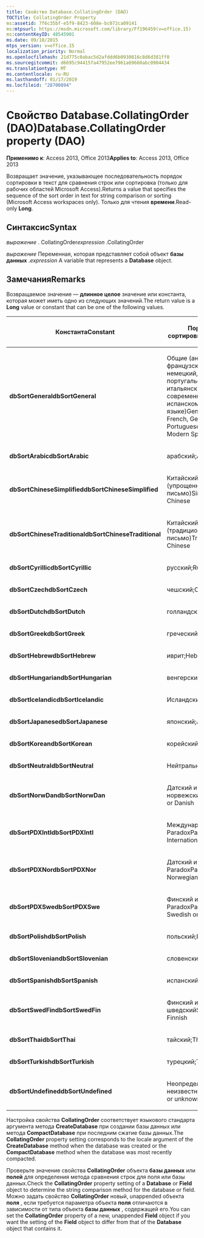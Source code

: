 ```yaml
---
title: Свойство Database.CollatingOrder (DAO)
TOCTitle: CollatingOrder Property
ms:assetid: 7f6c35bf-e5f9-8423-608e-bc072ca09141
ms:mtpsurl: https://msdn.microsoft.com/library/Ff196459(v=office.15)
ms:contentKeyID: 48545901
ms.date: 09/18/2015
mtps_version: v=office.15
localization_priority: Normal
ms.openlocfilehash: 21d775c0abac5d2afddd6b0930816c8d6d381ff0
ms.sourcegitcommit: d6695c94415fa47952ee7961a69660abc0904434
ms.translationtype: MT
ms.contentlocale: ru-RU
ms.lasthandoff: 01/17/2019
ms.locfileid: "28700894"
---
```

# <a name="databasecollatingorder-property-dao"></a><span data-ttu-id="11601-102">Свойство Database.CollatingOrder (DAO)</span><span class="sxs-lookup"><span data-stu-id="11601-102">Database.CollatingOrder property (DAO)</span></span>


<span data-ttu-id="11601-103">**Применимо к**: Access 2013, Office 2013</span><span class="sxs-lookup"><span data-stu-id="11601-103">**Applies to**: Access 2013, Office 2013</span></span>

<span data-ttu-id="11601-104">Возвращает значение, указывающее последовательность порядок сортировки в текст для сравнения строк или сортировка (только для рабочих областей Microsoft Access).</span><span class="sxs-lookup"><span data-stu-id="11601-104">Returns a value that specifies the sequence of the sort order in text for string comparison or sorting (Microsoft Access workspaces only).</span></span> <span data-ttu-id="11601-105">Только для чтения **времени**.</span><span class="sxs-lookup"><span data-stu-id="11601-105">Read-only **Long**.</span></span>

## <a name="syntax"></a><span data-ttu-id="11601-106">Синтаксис</span><span class="sxs-lookup"><span data-stu-id="11601-106">Syntax</span></span>

<span data-ttu-id="11601-107">*выражение* . CollatingOrder</span><span class="sxs-lookup"><span data-stu-id="11601-107">*expression* .CollatingOrder</span></span>

<span data-ttu-id="11601-108">*выражение* Переменная, которая представляет собой объект **базы данных** .</span><span class="sxs-lookup"><span data-stu-id="11601-108">*expression* A variable that represents a **Database** object.</span></span>

## <a name="remarks"></a><span data-ttu-id="11601-109">Замечания</span><span class="sxs-lookup"><span data-stu-id="11601-109">Remarks</span></span>

<span data-ttu-id="11601-110">Возвращаемое значение — **длинное целое** значение или константа, которая может иметь одно из следующих значений.</span><span class="sxs-lookup"><span data-stu-id="11601-110">The return value is a **Long** value or constant that can be one of the following values.</span></span>

<table>
<colgroup>
<col style="width: 50%" />
<col style="width: 50%" />
</colgroup>
<thead>
<tr class="header">
<th><p><span data-ttu-id="11601-111">Константа</span><span class="sxs-lookup"><span data-stu-id="11601-111">Constant</span></span></p></th>
<th><p><span data-ttu-id="11601-112">Порядок сортировки</span><span class="sxs-lookup"><span data-stu-id="11601-112">Sort order</span></span></p></th>
</tr>
</thead>
<tbody>
<tr class="odd">
<td><p><span data-ttu-id="11601-113"><strong>dbSortGeneral</strong></span><span class="sxs-lookup"><span data-stu-id="11601-113"><strong>dbSortGeneral</strong></span></span></p></td>
<td><p><span data-ttu-id="11601-114">Общие (английский, французский, немецкий, португальский, итальянский и современных на испанском языке)</span><span class="sxs-lookup"><span data-stu-id="11601-114">General (English, French, German, Portuguese, Italian, and Modern Spanish)</span></span></p></td>
</tr>
<tr class="even">
<td><p><span data-ttu-id="11601-115"><strong>dbSortArabic</strong></span><span class="sxs-lookup"><span data-stu-id="11601-115"><strong>dbSortArabic</strong></span></span></p></td>
<td><p><span data-ttu-id="11601-116">арабский;</span><span class="sxs-lookup"><span data-stu-id="11601-116">Arabic</span></span></p></td>
</tr>
<tr class="odd">
<td><p><span data-ttu-id="11601-117"><strong>dbSortChineseSimplified</strong></span><span class="sxs-lookup"><span data-stu-id="11601-117"><strong>dbSortChineseSimplified</strong></span></span></p></td>
<td><p><span data-ttu-id="11601-118">Китайский (упрощенное письмо)</span><span class="sxs-lookup"><span data-stu-id="11601-118">Simplified Chinese</span></span></p></td>
</tr>
<tr class="even">
<td><p><span data-ttu-id="11601-119"><strong>dbSortChineseTraditional</strong></span><span class="sxs-lookup"><span data-stu-id="11601-119"><strong>dbSortChineseTraditional</strong></span></span></p></td>
<td><p><span data-ttu-id="11601-120">Китайский (традиционное письмо)</span><span class="sxs-lookup"><span data-stu-id="11601-120">Traditional Chinese</span></span></p></td>
</tr>
<tr class="odd">
<td><p><span data-ttu-id="11601-121"><strong>dbSortCyrillic</strong></span><span class="sxs-lookup"><span data-stu-id="11601-121"><strong>dbSortCyrillic</strong></span></span></p></td>
<td><p><span data-ttu-id="11601-122">русский;</span><span class="sxs-lookup"><span data-stu-id="11601-122">Russian</span></span></p></td>
</tr>
<tr class="even">
<td><p><span data-ttu-id="11601-123"><strong>dbSortCzech</strong></span><span class="sxs-lookup"><span data-stu-id="11601-123"><strong>dbSortCzech</strong></span></span></p></td>
<td><p><span data-ttu-id="11601-124">чешский;</span><span class="sxs-lookup"><span data-stu-id="11601-124">Czech</span></span></p></td>
</tr>
<tr class="odd">
<td><p><span data-ttu-id="11601-125"><strong>dbSortDutch</strong></span><span class="sxs-lookup"><span data-stu-id="11601-125"><strong>dbSortDutch</strong></span></span></p></td>
<td><p><span data-ttu-id="11601-126">голландский;</span><span class="sxs-lookup"><span data-stu-id="11601-126">Dutch</span></span></p></td>
</tr>
<tr class="even">
<td><p><span data-ttu-id="11601-127"><strong>dbSortGreek</strong></span><span class="sxs-lookup"><span data-stu-id="11601-127"><strong>dbSortGreek</strong></span></span></p></td>
<td><p><span data-ttu-id="11601-128">греческий;</span><span class="sxs-lookup"><span data-stu-id="11601-128">Greek</span></span></p></td>
</tr>
<tr class="odd">
<td><p><span data-ttu-id="11601-129"><strong>dbSortHebrew</strong></span><span class="sxs-lookup"><span data-stu-id="11601-129"><strong>dbSortHebrew</strong></span></span></p></td>
<td><p><span data-ttu-id="11601-130">иврит;</span><span class="sxs-lookup"><span data-stu-id="11601-130">Hebrew</span></span></p></td>
</tr>
<tr class="even">
<td><p><span data-ttu-id="11601-131"><strong>dbSortHungarian</strong></span><span class="sxs-lookup"><span data-stu-id="11601-131"><strong>dbSortHungarian</strong></span></span></p></td>
<td><p><span data-ttu-id="11601-132">венгерский;</span><span class="sxs-lookup"><span data-stu-id="11601-132">Hungarian</span></span></p></td>
</tr>
<tr class="odd">
<td><p><span data-ttu-id="11601-133"><strong>dbSortIcelandic</strong></span><span class="sxs-lookup"><span data-stu-id="11601-133"><strong>dbSortIcelandic</strong></span></span></p></td>
<td><p><span data-ttu-id="11601-134">Исландский</span><span class="sxs-lookup"><span data-stu-id="11601-134">Icelandic</span></span></p></td>
</tr>
<tr class="even">
<td><p><span data-ttu-id="11601-135"><strong>dbSortJapanese</strong></span><span class="sxs-lookup"><span data-stu-id="11601-135"><strong>dbSortJapanese</strong></span></span></p></td>
<td><p><span data-ttu-id="11601-136">японский;</span><span class="sxs-lookup"><span data-stu-id="11601-136">Japanese</span></span></p></td>
</tr>
<tr class="odd">
<td><p><span data-ttu-id="11601-137"><strong>dbSortKorean</strong></span><span class="sxs-lookup"><span data-stu-id="11601-137"><strong>dbSortKorean</strong></span></span></p></td>
<td><p><span data-ttu-id="11601-138">корейский;</span><span class="sxs-lookup"><span data-stu-id="11601-138">Korean</span></span></p></td>
</tr>
<tr class="even">
<td><p><span data-ttu-id="11601-139"><strong>dbSortNeutral</strong></span><span class="sxs-lookup"><span data-stu-id="11601-139"><strong>dbSortNeutral</strong></span></span></p></td>
<td><p><span data-ttu-id="11601-140">Нейтральный</span><span class="sxs-lookup"><span data-stu-id="11601-140">Neutral</span></span></p></td>
</tr>
<tr class="odd">
<td><p><span data-ttu-id="11601-141"><strong>dbSortNorwDan</strong></span><span class="sxs-lookup"><span data-stu-id="11601-141"><strong>dbSortNorwDan</strong></span></span></p></td>
<td><p><span data-ttu-id="11601-142">Датский и норвежский</span><span class="sxs-lookup"><span data-stu-id="11601-142">Norwegian or Danish</span></span></p></td>
</tr>
<tr class="even">
<td><p><span data-ttu-id="11601-143"><strong>dbSortPDXIntl</strong></span><span class="sxs-lookup"><span data-stu-id="11601-143"><strong>dbSortPDXIntl</strong></span></span></p></td>
<td><p><span data-ttu-id="11601-144">Международный Paradox</span><span class="sxs-lookup"><span data-stu-id="11601-144">Paradox International</span></span></p></td>
</tr>
<tr class="odd">
<td><p><span data-ttu-id="11601-145"><strong>dbSortPDXNor</strong></span><span class="sxs-lookup"><span data-stu-id="11601-145"><strong>dbSortPDXNor</strong></span></span></p></td>
<td><p><span data-ttu-id="11601-146">Датский и норвежский Paradox</span><span class="sxs-lookup"><span data-stu-id="11601-146">Paradox Norwegian or Danish</span></span></p></td>
</tr>
<tr class="even">
<td><p><span data-ttu-id="11601-147"><strong>dbSortPDXSwe</strong></span><span class="sxs-lookup"><span data-stu-id="11601-147"><strong>dbSortPDXSwe</strong></span></span></p></td>
<td><p><span data-ttu-id="11601-148">Финский и шведский Paradox</span><span class="sxs-lookup"><span data-stu-id="11601-148">Paradox Swedish or Finnish</span></span></p></td>
</tr>
<tr class="odd">
<td><p><span data-ttu-id="11601-149"><strong>dbSortPolish</strong></span><span class="sxs-lookup"><span data-stu-id="11601-149"><strong>dbSortPolish</strong></span></span></p></td>
<td><p><span data-ttu-id="11601-150">польский;</span><span class="sxs-lookup"><span data-stu-id="11601-150">Polish</span></span></p></td>
</tr>
<tr class="even">
<td><p><span data-ttu-id="11601-151"><strong>dbSortSlovenian</strong></span><span class="sxs-lookup"><span data-stu-id="11601-151"><strong>dbSortSlovenian</strong></span></span></p></td>
<td><p><span data-ttu-id="11601-152">словенский;</span><span class="sxs-lookup"><span data-stu-id="11601-152">Slovenian</span></span></p></td>
</tr>
<tr class="odd">
<td><p><span data-ttu-id="11601-153"><strong>dbSortSpanish</strong></span><span class="sxs-lookup"><span data-stu-id="11601-153"><strong>dbSortSpanish</strong></span></span></p></td>
<td><p><span data-ttu-id="11601-154">испанский;</span><span class="sxs-lookup"><span data-stu-id="11601-154">Spanish</span></span></p></td>
</tr>
<tr class="even">
<td><p><span data-ttu-id="11601-155"><strong>dbSortSwedFin</strong></span><span class="sxs-lookup"><span data-stu-id="11601-155"><strong>dbSortSwedFin</strong></span></span></p></td>
<td><p><span data-ttu-id="11601-156">Финский и шведский</span><span class="sxs-lookup"><span data-stu-id="11601-156">Swedish or Finnish</span></span></p></td>
</tr>
<tr class="odd">
<td><p><span data-ttu-id="11601-157"><strong>dbSortThai</strong></span><span class="sxs-lookup"><span data-stu-id="11601-157"><strong>dbSortThai</strong></span></span></p></td>
<td><p><span data-ttu-id="11601-158">тайский;</span><span class="sxs-lookup"><span data-stu-id="11601-158">Thai</span></span></p></td>
</tr>
<tr class="even">
<td><p><span data-ttu-id="11601-159"><strong>dbSortTurkish</strong></span><span class="sxs-lookup"><span data-stu-id="11601-159"><strong>dbSortTurkish</strong></span></span></p></td>
<td><p><span data-ttu-id="11601-160">турецкий;</span><span class="sxs-lookup"><span data-stu-id="11601-160">Turkish</span></span></p></td>
</tr>
<tr class="odd">
<td><p><span data-ttu-id="11601-161"><strong>dbSortUndefined</strong></span><span class="sxs-lookup"><span data-stu-id="11601-161"><strong>dbSortUndefined</strong></span></span></p></td>
<td><p><span data-ttu-id="11601-162">Неопределенный или неизвестный</span><span class="sxs-lookup"><span data-stu-id="11601-162">Undefined or unknown</span></span></p></td>
</tr>
</tbody>
</table>


<span data-ttu-id="11601-163">Настройка свойства **CollatingOrder** соответствует языкового стандарта аргумента метода **CreateDatabase** при создании базы данных или метода **CompactDatabase** при последним сжатие базы данных.</span><span class="sxs-lookup"><span data-stu-id="11601-163">The **CollatingOrder** property setting corresponds to the locale argument of the **CreateDatabase** method when the database was created or the **CompactDatabase** method when the database was most recently compacted.</span></span>

<span data-ttu-id="11601-164">Проверьте значение свойства **CollatingOrder** объекта **базы данных** или **полей** для определения метода сравнения строк для поля или базы данных.</span><span class="sxs-lookup"><span data-stu-id="11601-164">Check the **CollatingOrder** property setting of a **Database** or **Field** object to determine the string comparison method for the database or field.</span></span> <span data-ttu-id="11601-165">Можно задать свойство **CollatingOrder** новый, unappended объекта **поля** , если требуется параметра объекта **поля** отличаются в зависимости от типа объекта **базы данных** , содержащей его.</span><span class="sxs-lookup"><span data-stu-id="11601-165">You can set the **CollatingOrder** property of a new, unappended **Field** object if you want the setting of the **Field** object to differ from that of the **Database** object that contains it.</span></span>

